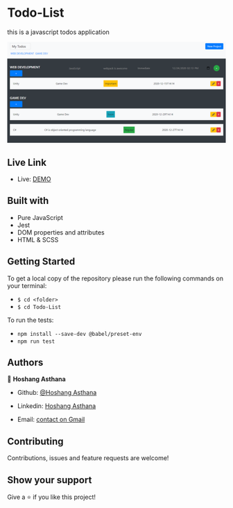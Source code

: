 # Todo-List
this is a javascript todos application

![screenshot](./images/Screenshot.png)

## Live Link

- Live: [DEMO](https://resonant-nasturtium-a9ee22.netlify.app)

## Built with

- Pure JavaScript
- Jest
- DOM properties and attributes
- HTML & SCSS

## Getting Started
To get a local copy of the repository please run the following commands on your terminal:
- ```$ cd <folder>```
- ```$ cd Todo-List ```

To run the tests:
- ```npm install --save-dev @babel/preset-env```
- ```npm run test```

## Authors

👤 **Hoshang Asthana**
- Github: [@Hoshang Asthana](https://github.com/hoshangasthana)

- Linkedin: [Hoshang Asthana](https://www.linkedin.com/in/hoshangasthana/)

- Email: [contact on Gmail](hoshang0291@gmail.com)

##    Contributing

Contributions, issues and feature requests are welcome!

## Show your support

Give a ⭐️ if you like this project!

